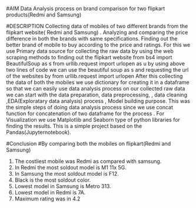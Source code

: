 #AIM
Data Analysis process on brand comparison for two flipkart products(Redmi and Samsung)

#DESCRIPTION
Collecting data of mobiles of two different brands from the flipkart website( Redmi and Samsung) . Analyzing and comparing the price difference in both the brands with same specifications. Finding out the better brand of mobile to buy according to the price and ratings. For this we use Primary data source for collecting the raw data by using the web scraping methods to finding out the flipkart website 
from bs4 import BeautifulSoup as s
from urllib.request import urlopen as u
by using above two lines of code we can use the beautiful soup as s and requesting the url of the websites by from urllib.request import urlopen
After this collecting the data of both the mobiles we use dictionary for creating it in a dataframe so that we can easily use data analysis process on our collected raw data 
we can start with  the data preparation, data preprocessing, , data cleaning ,EDA(Exploratary data analysis) process , Model building purpose.
This was the simple steps of doing data analysis process since we use concat function for concatenation of two dataframe for the process . 
For Visualization we use Matplotlib and Seaborn type of python libraries for finding the results. 
This is a simple project based on the Pandas(Jupyternotebook).

#Conclusion
#By comparing both the mobiles on flipkart(Redmi and Samsung)
1. The costliest mobile was Redmi as compared with samsung.
2. In Redmi the most soldout model is M1 11x 5G.
3. In Samsung the most soldout model is F12.
4. Black is the most soldout color.
5. Lowest model in Samsung is Metro 313.
6. Lowest model in Redmi is 7A.
7. Maximum rating was in 4.2 
